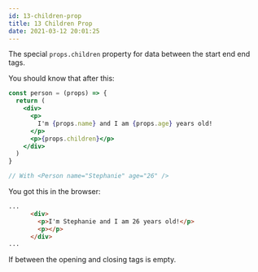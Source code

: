 ```yaml
---
id: 13-children-prop
title: 13 Children Prop
date: 2021-03-12 20:01:25
---
```


The special `props.children` property for data between the start end end tags.

You should know that after this:

```jsx {7}
const person = (props) => {
  return (
    <div>
      <p>
        I'm {props.name} and I am {props.age} years old!
      </p>
      <p>{props.children}</p>
    </div>
  )
}

// With <Person name="Stephanie" age="26" />
```

You got this in the browser:

```html {4}
...
      <div>
        <p>I'm Stephanie and I am 26 years old!</p>
        <p></p>
      </div>
...
```

If between the opening and closing tags is empty.
